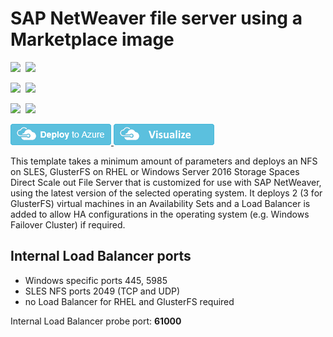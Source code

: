 # SAP NetWeaver file server using a Marketplace image

<IMG SRC="https://azbotstorage.blob.core.windows.net/badges/sap-file-server-md/PublicLastTestDate.svg" />&nbsp;
<IMG SRC="https://azbotstorage.blob.core.windows.net/badges/sap-file-server-md/PublicDeployment.svg" />&nbsp;

<IMG SRC="https://azbotstorage.blob.core.windows.net/badges/sap-file-server-md/FairfaxLastTestDate.svg" />&nbsp;
<IMG SRC="https://azbotstorage.blob.core.windows.net/badges/sap-file-server-md/FairfaxDeployment.svg" />&nbsp;

<IMG SRC="https://azbotstorage.blob.core.windows.net/badges/sap-file-server-md/BestPracticeResult.svg" />&nbsp;
<IMG SRC="https://azbotstorage.blob.core.windows.net/badges/sap-file-server-md/CredScanResult.svg" />&nbsp;

<a href="https://portal.azure.com/#create/Microsoft.Template/uri/https%3A%2F%2Fraw.githubusercontent.com%2FAzure%2Fazure-quickstart-templates%2Fmaster%2Fsap-file-server-md%2Fazuredeploy.json" target="_blank">
    <img src="https://raw.githubusercontent.com/Azure/azure-quickstart-templates/master/1-CONTRIBUTION-GUIDE/images/deploytoazure.png"/>
</a>
<a href="http://armviz.io/#/?load=https%3A%2F%2Fraw.githubusercontent.com%2FAzure%2Fazure-quickstart-templates%2Fmaster%2Fsap-file-server-md%2Fazuredeploy.json" target="_blank">
    <img src="https://raw.githubusercontent.com/Azure/azure-quickstart-templates/master/1-CONTRIBUTION-GUIDE/images/visualizebutton.png"/>
</a>

This template takes a minimum amount of parameters and deploys an NFS on SLES, GlusterFS on RHEL or Windows Server 2016 Storage Spaces Direct Scale out File Server that is customized for use with SAP NetWeaver, using the latest version of the selected operating system. It deploys 2 (3 for GlusterFS) virtual machines in an Availability Sets and a Load Balancer is added to allow HA configurations in the operating system (e.g. Windows Failover Cluster) if required.

## Internal Load Balancer ports

* Windows specific ports 445, 5985
* SLES NFS ports 2049 (TCP and UDP)
* no Load Balancer for RHEL and GlusterFS required

Internal Load Balancer probe port: **61000**
